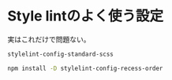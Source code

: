 # Style lintのよく使う設定

実はこれだけで問題ない。

```sh
stylelint-config-standard-scss
```

```sh
npm install -D stylelint-config-recess-order
```
